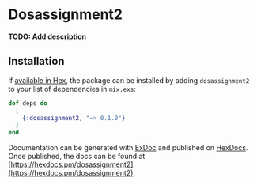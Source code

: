# Dosassignment2

**TODO: Add description**

## Installation

If [available in Hex](https://hex.pm/docs/publish), the package can be installed
by adding `dosassignment2` to your list of dependencies in `mix.exs`:

```elixir
def deps do
  [
    {:dosassignment2, "~> 0.1.0"}
  ]
end
```

Documentation can be generated with [ExDoc](https://github.com/elixir-lang/ex_doc)
and published on [HexDocs](https://hexdocs.pm). Once published, the docs can
be found at [https://hexdocs.pm/dosassignment2](https://hexdocs.pm/dosassignment2).


